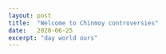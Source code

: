 ```yaml
---
layout: post
title:  "Welcome to Chinmoy controversies"
date:   2020-06-25
excerpt: "day world ours"
---
```

